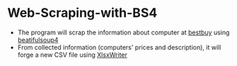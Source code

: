 # Web-Scraping-with-BS4

- The program will scrap the information about computer at [bestbuy](https://www.bestbuy.ca/en-ca/category/gaming-desktop-computers/30441) using [beatifulsoup4](https://www.crummy.com/software/BeautifulSoup/bs4/doc/)
- From collected information (computers' prices and description), it will forge a new CSV file using [XlsxWriter](https://xlsxwriter.readthedocs.io/)
